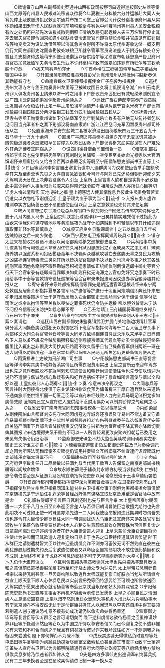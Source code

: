 <!-- { "loadSidebar": true } -->
　　○敕谕镇守山西右副都御史罗通并山西布政司按察司曰近得巡按御史左鼎等奏山西太原等府州县人民艰难流移者众欲将今年夏税三分秋粮六分并运粮赴大同人夫宥免停止及欲赈济饥民敕至尔通并布按二司堂上官即公同计议分诣各该府州县从实体勘如果田禾旱伤人民缺食就将前项税粮全与宥免中间若蒲州等州县人民安业税粮有收之处仍照户部先次议拟减徵则例照旧徵纳及将见起运粮人夫三万名暂行停止其差去起夫官员即令回京如遇小民缺食督令该管官司即将见贮食粮并官库见有赃罚银布等物变卖及为设法劝借等项以济其急务令得所不许将太原代州寄收边储一概支用仍行大同左都御史沈固查勘彼处缺粮卫所就令管军官员设法差人于附近有粮处仓分暂且关支接济待边境稍宁即便设法儹运以备供给尔等尤须宣布朝廷恩意严督卫府州县官员加意抚恤军夫务令安生乐业不许纤毫科扰致有激变如违罪有所归尔等其钦承朕命毋忽
　　○夜天鸣有声如泻水
　　○辛酉命靖江王府辅国将军佐茂子相益为镇国中中尉
　　○升直隶凤阳府临淮县知县彭光为滁州知州从巡抚尚书赵新奏保其勤能有守也
　　○命南京锦衣卫带俸都指挥使金广子鉴袭为指挥使
　　○巡抚贵州大理寺右寺丞王恂奏贵州龙里等卫被贼攻围日久将士饥馁请令湖广四川云南贵州罪人俱发贵州各卫纳米以济一时之用事下户部议贵州囚犯已有减轻纳米则例宜令湖广四川云南囚犯俱准例赴贵州纳赎从之
　　○巡抚广西右侍郎李棠奏广西蛮贼生发而城内仓粮会计止足一年之用恐误军饷请开中盐课纳银于官籴米奏下户部议两淮盐每引银四钱五分两浙盐银三钱五分四川仙泉盐银五钱从之
　　○巡抚贵州大理寺右寺丞王恂奏贵州诸处卫分站堡军卒比年剿贼杀亡数多有户绝无从勾补者乞以见问囚当充军者补之奏下刑部议将南直隶湖广浙江江西见问充军囚暂发贵州都司补伍从之
　　○免直隶海州并安东盐城二县被水渰没田亩秋粮米四万三千五百九十石马草十一万九十余包
　　○直隶广平府邯郸县奏本县连岁亢旱无麦民饥兼被达贼惊疑逃徙者众应徵粮草乞暂停免以苏民困奏下户部议请移文勘实除见在人户难免外其余逃徙者宜除豁从之
　　○设四川渠县僧会司置僧会一员
　　○癸亥礼部右侍郎李实及也先使臣把秃等至自瓦剌时边关储积一空使臣至关始命光禄寺以大官酒馔诣怀来居庸接待又给白金百两以备匮乏实等既至宁阳候陈懋吏部尚书王直等上＜锍-釒＞曰臣等适询李实言自出塞北行道中凡遇群虏闻为议和使臣皆举手加额欣幸其来及至虏营也先见之大喜自言急欲议和今可汗与阿剌已先还矣但朝廷迎使夕来  大驾朝发天日在上决非妄语遂令人引至  上皇所  上皇言虏人欲和自是实情不必致疑此中需少物作人事汝归为朕取来朕得南还就令朕守  祖陵或为庶人亦所甘心臣等切详虏人悔过请和实  天地  宗社之福  皇上德感远人使其惭愧息兵彼此生灵俱免营苦宜仍遣实以衣物礼币诣虏迎复  上皇于理为宜于事为当＜锍-釒＞入报曰虏人虚诈难测李实方回杨善已去不须更遣使臣但以迎  上皇之意敕谕也先付其来使足矣
　　○敕大同宣府辽东甘肃沿边总兵等官曰今得瓦剌公干回还右侍郎李实说称也先要于八月内遣人马奉  上皇回京师朕念此贼谲诈非一日矣其情实难凭信不过指此为由欲来诱我边将谋夺城池尔等务须昼夜为战守计如遇贼到不可轻信以堕其计如违误事取罪非轻尔等其慎重之
　　○减顺天府良乡县税课局钞十之五以商旅自去年被达贼惊散之后一向少聚也
　　○狭西宁夏左屯卫指挥同知周瑛具＜锍-釒＞镇守太监来福擅权贪暴诸不法状以闻诏都察院移文巡按御史覆之
　　○兵科给事中黄仕俊奏各处有司强盗人命重囚往往久淹犴狱因思脱出之计遂成莫大之患比者广贼黄萧养初以强盗系都司狱因勘疑竟年不决辄纠众越狱攻城亡去遂胁无辜之良民为攻劫之凶盗祸连官府毒流生灵究其所以皆执法官狐疑不决以致之也况今多事之秋其各处问刑官率因他务牵制不暇理勘诚恐积祸遗患请如正统间恤刑例慎选郎中御史等官分行天下会官审录有疑即辩当罪即决如此则犴狱无淹滞之苦官府免奸冗之患奏下时已用给事中于泰等言敕镇守巡抚巡按等官会官审录未报法司因议遣办事官驰驿趣其论报从之
　　○宥守备怀来等处都指挥杨信等罪先是朝廷遣官军运粮赴怀来永宁两处敕信及居庸关都指挥夏忠各领军马护送信等护送行十余里闻炮响信即奔还怀来忠亦走归居庸委馈运军士于道守备居庸关右佥都御史王竑以闻少保于谦请  信等付法司治之或令竑拘信等至关数以畏怯之罪责死状仍令防护运粮  帝以境外贼情未宁姑不问但令信等设法防护如误必罪不宥
　　○乙丑给靖江王府辅国将军相继岁禄八百石米钞中半兼支
　　○命岁给秦府宝鸡郡主并仪宾樊瑛禄米如例从秦王志＜土絜＞奏请也
　　○巡抚山西右副都御史朱鉴奏镇武卫并鴈门关地临边境精壮官军俱分番大同操备虏寇侵犯无以制御乞将下班官军指挥何清等千二百人留卫守关事下兵部移文大同总兵官郭登议登等言大同地方敌境相连自洪武永乐以来承平之日尚调各卫人马以备不虞况今贼势猖獗移巢近侧觊觎京师其代岢岚等处虽曾有贼侵犯终系腹里比入辄出岂非惧我大同抄其归路而不敢久留乎且各卫操备官军俱分两班一班在边大同得以防御虏寇一班在家本处得以保障人民两无所失乞仍更番备御为便从之
　　○丙寅擢进士史敏为刑部湖广司主事
　　○宁阳候陈懋吏部尚书王直等复言臣等详询李实其虏中动静皆系实情且所需衣服费用实出  上皇之言所云奉迎车驾亦出也先之意昨者脱脱不花及阿剌知院遣使议和朝廷尚遣使偕往今也先专使以请迎为说乃不遣使与偕诚恐虏心致疑有失和好兵连祸结不得宁息宜如所言遣使与偕以全和好以迎  上皇庶彼此人心两得＜锍-釒＞奏  帝意未决令再议之
　　○大同总兵等官言往时大同接待北使俱于东关馆驿供帐饮食预为储备精洁丰厚自遭兵燹以来道路不通商旅断绝供馈所需一切匮乏臣等以宣府未经残败人力完全兵马既足储积尤多如虏情效顺  圣驾南还宜从宣府进入庶供给不乏财用易办可以制其骄悍之气窥伺之心从之
　　○裁省云南广南府流官同知知事检校各一员以事简故也
　　○内织染局左副使阮伯山言都督刘安先守大同因虏寇边弃城奔还京师及守易州不修边备又守备倒马闻都督刘聚柔懦不才守紫荆关都督顾兴祖老疾伤残俱难委任迄选智勇官代安等庶关隘严固事下兵部言宜降敕切责安仍降聚与兴祖为为事官或不降其官亦降敕切责俾其图报  帝曰边境得失系干重务不可以一人所言轻易更改安聚兴祖朝廷已委用之未见有失俱令仍旧治事
　　○监察御史宋瑮坐不劾太监金英赎杖调用瑮奏实左都御史王文所沮文亦自＜锍-釒＞瑮尝嘱诸道御史恳左都御史陈镒及己为奏免调己却之因为所诬法司鞫瑮奏不实赎徒仍调用并奏镒文互听瑮嘱不纠宜逮问诏瑮赎既付吏部降用之镒文俱置不问
　　○革福建布政司军器局以间旷故也
　　○丁卯命应天府府尹李敏复任升二品俸敏以任满九载当代民千数百人告保留之南京吏部尚书魏骥等以闻故命增俸
　　○命故永顺伯薛绶子辅袭封永顺伯初绶当袭指挥使  仁宗特恩令袭伯爵至是从征迤北陷殁辅宜袭指挥使吏部以闻  帝念绶殁于王事命辅仍袭伯爵
　　○升狭西行都司带俸都指挥使李荣为署都督佥事甘州左卫指挥使刘杰山丹卫指挥使张熊甘州后卫指挥同知朱能甘州右卫指挥佥事丁刚俱为署都指挥佥事俱留在京随操先是宁远伯任礼荐荣等曾经战阵俱有谋略宜取赴京备用至是会官验中故有是命
　　○礼部右侍郎李实言臣自瓦剌还时也先与臣言今奉  太上皇帝回京尔朝须遣一二大臣于八月五日至此奉迎臣言差人与否须归朝请旨使臣岂敢擅为期约也先言此期决不可过如正使一时难遣亦须先遣一二人同我使臣来报如违此期异时勿谓吾失信也遂令其头目偕少卿罗绮往大同一带调回扰边人马臣还过宣府怀来见各处官军出郊牧牛羊采薪刍收获黍粟伐运材木人心稍安生意颇盛其歛众回营殊为可信臣复命之日蒙召问赐对已详述虏情近者在廷大臣累请遣人迎复  上皇未蒙俞允臣窃谓臣将命往使止为讲和而已其欲遣人迎复定约日期出于也先之口臣特传道其语言伏望  陛下从群臣之请别遣材智大臣以往奉迎虽虏情变诈不测亦可塞彼无词不然则直在彼曲在我犹豫趑趄过期失约及后复欲遣使或者又以命臣臣自揣愆期决不敢往彼此猜疑和议不成则  上皇终不可复干戈终不可息边鄙终不可宁乞早赐刚断实为大幸＜锍-釒＞入仍命大臣再议之
　　○瓦剌使臣把秃等还敕谕其太师也先曰把秃等至具悉议和之意但前已遣杨善赵荣赍书币至可汗及太师处专为迎朕兄  太上皇帝朕念朝廷自  祖宗以来待瓦剌甚厚一旦因嫌构隙以致连兵太师既能复修旧好朕亦当勉从所请继今益宜上顺天意下顺人心休兵息民以实前言把秃等回特颁赏给至可领也所言欲送回  大驾实朕所愿果出诚心就令杨善等奉迎还京朕当永保和好太师其深省之
○宁阳候陈懋吏部尚书王直等言事会不再机不容缓今虏使已发愿体  上皇之心顺臣民之情因虏人之意遣使回答迎  上皇以归不然则重违众志恐失事机虏人指此以为兵端边事未有宁息京师亦不得安然无忧于是命群臣共择其人以闻懋等以李实还自虏中得其要领若别遣人创与通议恐礼意不接有妨成功请仍以命实命姑待杨善还
　　○监察御史毕鸾等复言臣等伏听群臣之言可谓切矣而  陛下逆料虏情必欲待杨善之回虽神谟妙算非臣等所能测识然臣等窃以为中国之所恃以尊安者信义而已今迎复之使不遣非惟义有未安和不可合而虏之于我且有词矣就令彼以诈来我以诚往如万一不测则我之兵备固未尝弛也  陛下亦何惮而不为哉不报
　　○戊辰禁边城无得徵私负时宣府等处屯堡田稼牛畜等物为虏蹂践劫掠殆尽而富室徵索私负甚至逼其市鬻子女致军士窜避守备失人宣府右卫官以为言都察院请通行宣府大同等处及顺天等八府经虏地方禁约俱俟兵息岁稔乃偿违者罪如律从之
　　○先是四方多事御史出巡调军转饷募兵抚民有二三年未换者至是左通政栾恽请依旧制一年一换从之
